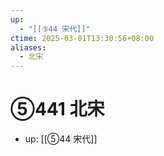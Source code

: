 ```yaml
---
up:
  - "[[⑤44 宋代]]"
ctime: 2025-03-01T13:30:56+08:00
aliases:
  - 北宋
---
```


# ⑤441 北宋

- up: [[⑤44 宋代]]
